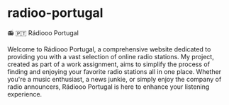 # radioo-portugal
📻 🇵🇹 Rádiooo Portugal

Welcome to Rádiooo Portugal, a comprehensive website dedicated to providing you with a vast selection of online radio stations. 
My project, created as part of a work assignment, aims to simplify the process of finding and enjoying your favorite radio stations all in one place.
Whether you're a music enthusiast, a news junkie, or simply enjoy the company of radio announcers, Rádiooo Portugal is here to enhance your listening experience.
